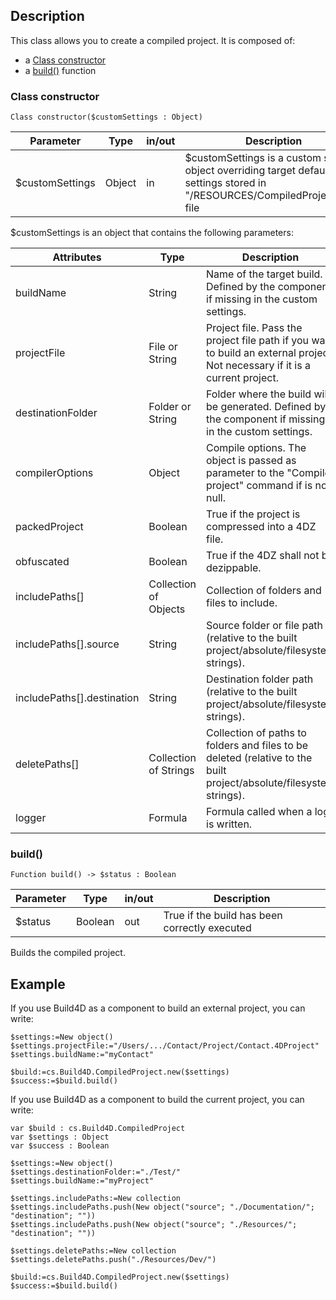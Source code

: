 <!-- Type your summary here -->
## Description

This class allows you to create a compiled project. It is composed of:

* a [Class constructor](#class-constructor)
* a [build()](#build) function

### Class constructor

```4D
Class constructor($customSettings : Object)
```
| Parameter | Type | in/out | Description |
|---|---|---|---|
| $customSettings | Object | in | $customSettings is a custom settings object overriding target default settings stored in "/RESOURCES/CompiledProject.json" file |

$customSettings is an object that contains the following parameters:

| Attributes | Type | Description |
|---|---|---|        
|buildName | String | Name of the target build. Defined by the component if missing in the custom settings.|
|projectFile | File or String | Project file. Pass the project file path if you want to build an external project. Not necessary if it is a current project.|
|destinationFolder | Folder or String | Folder where the build will be generated. Defined by the component if missing in the custom settings.|
|compilerOptions | Object | Compile options. The object is passed as parameter to the "Compile project" command if is not null.|
|packedProject | Boolean | True if the project is compressed into a 4DZ file.|
|obfuscated | Boolean | True if the 4DZ shall not be dezippable.|
|includePaths[] | Collection of Objects | Collection of folders and files to include.|
|includePaths[].source | String | Source folder or file path (relative to the built project/absolute/filesystem strings).|
|includePaths[].destination | String | Destination folder path (relative to the built project/absolute/filesystem strings).|
|deletePaths[] | Collection of Strings | Collection of paths to folders and files to be deleted (relative to the built project/absolute/filesystem strings).|
|logger | Formula | Formula called when a log is written.|

### build()

```4D
Function build() -> $status : Boolean
```
| Parameter | Type | in/out | Description |
|---|---|---|---|
| $status | Boolean | out | True if the build has been correctly executed |

Builds the compiled project.

## Example


If you use Build4D as a component to build an external project, you can write: 

```4D
$settings:=New object()
$settings.projectFile:="/Users/.../Contact/Project/Contact.4DProject"
$settings.buildName:="myContact"

$build:=cs.Build4D.CompiledProject.new($settings)
$success:=$build.build()
```

If you use Build4D as a component to build the current project, you can write:

```4D
var $build : cs.Build4D.CompiledProject
var $settings : Object
var $success : Boolean

$settings:=New object()
$settings.destinationFolder:="./Test/"
$settings.buildName:="myProject"

$settings.includePaths:=New collection
$settings.includePaths.push(New object("source"; "./Documentation/"; "destination"; ""))
$settings.includePaths.push(New object("source"; "./Resources/"; "destination"; ""))

$settings.deletePaths:=New collection
$settings.deletePaths.push("./Resources/Dev/")

$build:=cs.Build4D.CompiledProject.new($settings)
$success:=$build.build()
```

